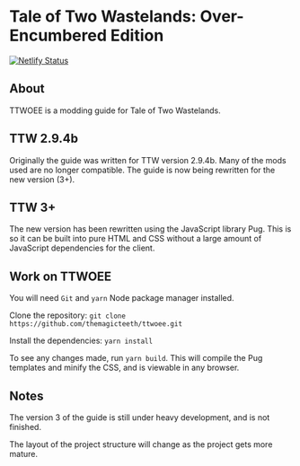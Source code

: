 # Tale of Two Wastelands: Over-Encumbered Edition

[![Netlify Status](https://api.netlify.com/api/v1/badges/bb40c928-9d43-4124-b95b-7c7b35e144b1/deploy-status)](https://app.netlify.com/sites/ttwoee/deploys)

## About

TTWOEE is a modding guide for Tale of Two Wastelands.

## TTW 2.9.4b

Originally the guide was written for TTW version 2.9.4b.
Many of the mods used are no longer compatible. The guide
is now being rewritten for the new version (3+).

## TTW 3+

The new version has been rewritten using the JavaScript library
Pug. This is so it can be built into pure HTML and CSS without
a large amount of JavaScript dependencies for the client.

## Work on TTWOEE

You will need `Git` and `yarn` Node package manager installed.

Clone the repository: `git clone https://github.com/themagicteeth/ttwoee.git`

Install the dependencies: `yarn install`

To see any changes made, run `yarn build`. This will compile the Pug templates
and minify the CSS, and is viewable in any browser.


## Notes

The version 3 of the guide is still under heavy development, and is not finished.

The layout of the project structure will change as the project gets more mature.
